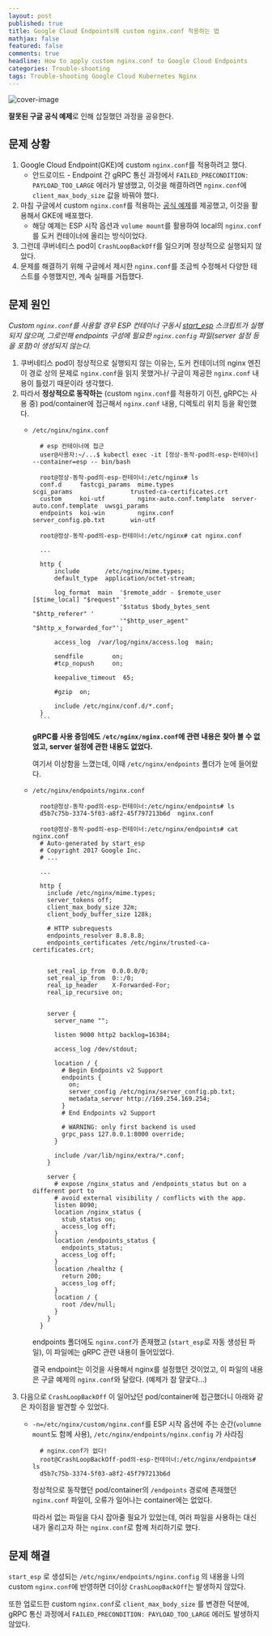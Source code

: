 ```yaml
---
layout: post
published: true
title: Google Cloud Endpoints에 custom nginx.conf 적용하는 법
mathjax: false
featured: false
comments: true
headline: How to apply custom nginx.conf to Google Cloud Endpoints
categories: Trouble-shooting
tags: Trouble-shooting Google Cloud Kubernetes Nginx
---
```


![cover-image](/images/taking-notes.jpg)

**잘못된 구글 공식 예제**로 인해 삽질했던 과정을 공유한다.

## 문제 상황

1. Google Cloud Endpoint(GKE)에 custom `nginx.conf`를 적용하려고 했다.
    - 안드로이드 - Endpoint 간 gRPC 통신 과정에서 `FAILED_PRECONDITION: PAYLOAD_TOO_LARGE` 에러가 발생했고, 이것을 해결하려면 `nginx.conf`에 `client_max_body_size` 값을 바꿔야 했다.
2. 마침 구글에서 custom `nginx.conf`를 적용하는 [공식 예제](https://cloud.google.com/endpoints/docs/grpc/custom-nginx)를 제공했고, 이것을 활용해서 GKE에 배포했다.
    - 해당 예제는 ESP 시작 옵션과 `volume mount`를 활용하여 local의 `nginx.conf`를 도커 컨테이너에 올리는 방식이었다.
3. 그런데 쿠버네티스 pod이 `CrashLoopBackOff`를 일으키며 정상적으로 실행되지 않았다.
4. 문제를 해결하기 위해 구글에서 제시한 `nginx.conf`를 조금씩 수정해서 다양한 테스트를 수행했지만, 계속 실패를 거듭했다.

## 문제 원인

*Custom `nginx.conf`를 사용할 경우 ESP 컨테이너 구동시 [start_esp](https://github.com/cloudendpoints/esp/tree/master/start_esp) 스크립트가 실행되지 않으며, 그로인해 endpoints 구성에 필요한 `nginx.config` 파일(server 설정 등을 포함)이 생성되지 않는다.*

1. 쿠버네티스 pod이 정상적으로 실행되지 않는 이유는, 도커 컨테이너의 nginx 엔진이 경로 상의 문제로 `nginx.conf`을 읽지 못했거나/ 구글이 제공한 `nginx.conf` 내용이 틀렸기 때문이라 생각했다.
2. 따라서 **정상적으로 동작하는** (custom `nginx.conf`를 적용하기 이전, gRPC는 사용 중) pod/container에 접근해서 `nginx.conf` 내용, 디렉토리 위치 등을 확인했다.
    - `/etc/nginx/nginx.conf`

            # esp 컨테이너에 접근
            user@사용자:~/...$ kubectl exec -it [정상-동작-pod의-esp-컨테이너] --container=esp -- bin/bash
            
            root@정상-동작-pod의-esp-컨테이너:/etc/nginx# ls
            conf.d     fastcgi_params  mime.types                scgi_params                trusted-ca-certificates.crt
            custom     koi-utf         nginx-auto.conf.template  server-auto.conf.template  uwsgi_params
            endpoints  koi-win         nginx.conf                server_config.pb.txt       win-utf
            
            root@정상-동작-pod의-esp-컨테이너:/etc/nginx# cat nginx.conf
            
            ...
    
            http {
                include       /etc/nginx/mime.types;
                default_type  application/octet-stream;
            
                log_format  main  '$remote_addr - $remote_user [$time_local] "$request" '
                                  '$status $body_bytes_sent "$http_referer" '
                                  '"$http_user_agent" "$http_x_forwarded_for"';
            
                access_log  /var/log/nginx/access.log  main;
            
                sendfile        on;
                #tcp_nopush     on;
            
                keepalive_timeout  65;
            
                #gzip  on;
            
                include /etc/nginx/conf.d/*.conf;
            }
            ```

        **gRPC를 사용 중임에도 `/etc/nginx/nginx.conf`에 관련 내용은 찾아 볼 수 없었고, server 설정에 관한 내용도 없었다.**

        여기서 이상함을 느꼈는데, 이때 `/etc/nginx/endpoints` 폴더가 눈에 들어왔다.

    - `/etc/nginx/endpoints/nginx.conf`

            root@정상-동작-pod의-esp-컨테이너:/etc/nginx/endpoints# ls
            d5b7c75b-3374-5f03-a8f2-45f797213b6d  nginx.conf
            
            root@정상-동작-pod의-esp-컨테이너:/etc/nginx/endpoints# cat nginx.conf 
            # Auto-generated by start_esp
            # Copyright 2017 Google Inc.
            # ...
            
            ...
            
            http {
              include /etc/nginx/mime.types;
              server_tokens off;
              client_max_body_size 32m;
              client_body_buffer_size 128k;
            
              # HTTP subrequests
              endpoints_resolver 8.8.8.8;
              endpoints_certificates /etc/nginx/trusted-ca-certificates.crt;
            
            
              set_real_ip_from  0.0.0.0/0;
              set_real_ip_from  0::/0;
              real_ip_header    X-Forwarded-For;
              real_ip_recursive on;
            
            
              server {
                server_name "";
            
                listen 9000 http2 backlog=16384;
            
                access_log /dev/stdout;
                                             
                location / {
                  # Begin Endpoints v2 Support
                  endpoints {
                    on;
                    server_config /etc/nginx/server_config.pb.txt;
                    metadata_server http://169.254.169.254;
                  }
                  # End Endpoints v2 Support
            
                  # WARNING: only first backend is used
                  grpc_pass 127.0.0.1:8000 override;
                }
            
                include /var/lib/nginx/extra/*.conf;
              }
            
              server {
                # expose /nginx_status and /endpoints_status but on a different port to
                # avoid external visibility / conflicts with the app.
                listen 8090;
                location /nginx_status {
                  stub_status on;
                  access_log off;
                }
                location /endpoints_status {
                  endpoints_status;
                  access_log off;
                }
                location /healthz {
                  return 200;
                  access_log off;
                }
                location / {
                  root /dev/null;
                }
              }
            }

        endpoints 폴더에도 `nginx.conf`가 존재했고 (`start_esp`로 자동 생성된 파일), 이 파일에는 gRPC 관련 내용이 들어있었다.

        결국 endpoint는 이것을 사용해서 nginx를 설정했던 것이었고, 이 파일의 내용은 구글 예제의 `nginx.conf`와 달랐다. (예제가 참 얄궃다...)
3. 다음으로 `CrashLoopBackOff` 이 일어났던 pod/container에 접근했더니 아래와 같은 차이점을 발견할 수 있었다.
    - `-n=/etc/nginx/custom/nginx.conf`를 ESP 시작 옵션에 주는 순간(`volumne mount`도 함께 사용), `/etc/nginx/endpoints/nginx.config` 가 사라짐

            # nginx.conf가 없다!
            root@CrashLoopBackOff-pod의-esp-컨테이너:/etc/nginx/endpoints# ls
            d5b7c75b-3374-5f03-a8f2-45f797213b6d

        정상적으로 동작했던 pod/container의 `/endpoints` 경로에 존재했던 `nginx.conf` 파일이, 오류가 일어나는 container에는 없었다.

        따라서 없는 파일을 다시 잡아줄 필요가 있었는데, 여러 파일을 사용하는 대신 내가 올리고자 하는 `nginx.conf`로 함께 처리하기로 했다.

## 문제 해결

`start_esp` 로 생성되는 `/etc/nginx/endpoints/nginx.config` 의 내용을 나의 custom `nginx.conf`에 반영하면 더이상 `CrashLoopBackOff`는 발생하지 않았다.

또한 업로드한 custom `nginx.conf`로 `client_max_body_size` 를 변경한 덕분에, gRPC 통신 과정에서 `FAILED_PRECONDITION: PAYLOAD_TOO_LARGE` 에러도 발생하지 않았다.
